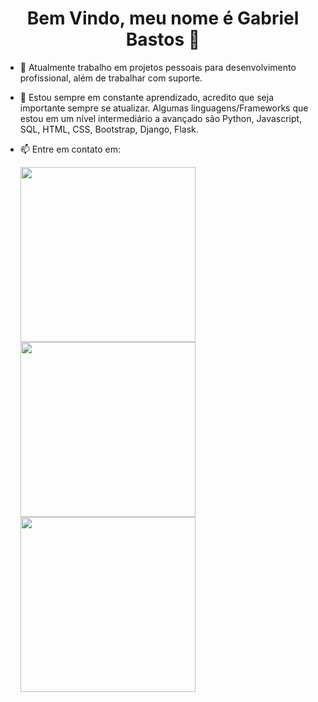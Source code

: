 ### <h1 align="center"> Bem Vindo, meu nome é Gabriel Bastos 👋</h1>



- 🔭 Atualmente trabalho em projetos pessoais para desenvolvimento profissional, além de trabalhar com suporte.<br>
- 🌱 Estou sempre em constante aprendizado, acredito que seja importante sempre se atualizar. Algumas linguagens/Frameworks que estou em um nível intermediário a avançado são Python, Javascript, SQL, HTML, CSS, Bootstrap, Django, Flask.<br>

- 📫 Entre em contato em:<br>

  <img src="https://github.com/bastosgabriel312/images/blob/master/linkedin.png?raw=true" heigth=125 width=280 href="https://www.linkedin.com/in/bastosgabriel312"> <img src="https://github.com/bastosgabriel312/images/blob/master/Gmail.png?raw=true" heigth=125 width=280 href="mailto:bastosgabriel312@gmail.com"> <img src="https://github.com/bastosgabriel312/images/blob/master/whatsapp.jpg?raw=true" heigth=125 width=280 href="https://wa.me/55011991677867"> 

<!--
        <a href="https://www.linkedin.com/in/bastosgabriel312"> LinkedIn</a> <br> 
        <a href="mailto:bastosgabriel312@gmail.com">E-mail</a><br>
        <a href="https://wa.me/55011991677867"> Whatsapp </a> <br>
-->

    
